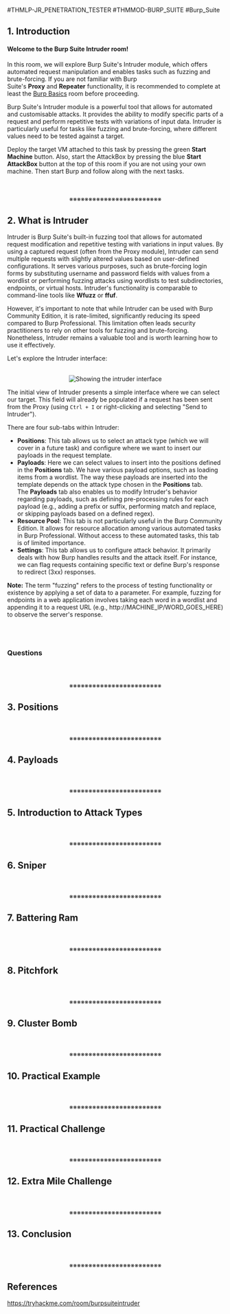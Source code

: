 #THMLP-JR_PENETRATION_TESTER #THMMOD-BURP_SUITE #Burp_Suite

## 1. Introduction

#### Welcome to the Burp Suite Intruder room!

In this room, we will explore Burp Suite's Intruder module, which offers automated request manipulation and enables tasks such as fuzzing and brute-forcing. If you are not familiar with Burp Suite's **Proxy** and **Repeater** functionality, it is recommended to complete at least the [Burp Basics](https://tryhackme.com/room/burpsuitebasics) room before proceeding.

Burp Suite's Intruder module is a powerful tool that allows for automated and customisable attacks. It provides the ability to modify specific parts of a request and perform repetitive tests with variations of input data. Intruder is particularly useful for tasks like fuzzing and brute-forcing, where different values need to be tested against a target.

Deploy the target VM attached to this task by pressing the green **Start Machine** button. Also, start the AttackBox by pressing the blue **Start AttackBox** button at the top of this room if you are not using your own machine. Then start Burp and follow along with the next tasks.
<div align="center">
<br>
<br>
※※※※※※※※※※※※※※※※※※※※※※※※
<br>
</div>
<!-- PAGE BREAK -->
<div style="page-break-after: always;"></div>

## 2. What is Intruder

Intruder is Burp Suite's built-in fuzzing tool that allows for automated request modification and repetitive testing with variations in input values. By using a captured request (often from the Proxy module), Intruder can send multiple requests with slightly altered values based on user-defined configurations. It serves various purposes, such as brute-forcing login forms by substituting username and password fields with values from a wordlist or performing fuzzing attacks using wordlists to test subdirectories, endpoints, or virtual hosts. Intruder's functionality is comparable to command-line tools like **Wfuzz** or **ffuf**.

However, it's important to note that while Intruder can be used with Burp Community Edition, it is rate-limited, significantly reducing its speed compared to Burp Professional. This limitation often leads security practitioners to rely on other tools for fuzzing and brute-forcing. Nonetheless, Intruder remains a valuable tool and is worth learning how to use it effectively.

Let's explore the Intruder interface:
<div align="center"><br><img width="" src="https://tryhackme-images.s3.amazonaws.com/user-uploads/645b19f5d5848d004ab9c9e2/room-content/2b2a10c651bee6531f8dbeb5e32733e8.png" alt="Showing the intruder interface"></div>

The initial view of Intruder presents a simple interface where we can select our target. This field will already be populated if a request has been sent from the Proxy (using `Ctrl + I` or right-clicking and selecting "Send to Intruder").

There are four sub-tabs within Intruder:

- **Positions**: This tab allows us to select an attack type (which we will cover in a future task) and configure where we want to insert our payloads in the request template.
- **Payloads**: Here we can select values to insert into the positions defined in the **Positions** tab. We have various payload options, such as loading items from a wordlist. The way these payloads are inserted into the template depends on the attack type chosen in the **Positions** tab. The **Payloads** tab also enables us to modify Intruder's behavior regarding payloads, such as defining pre-processing rules for each payload (e.g., adding a prefix or suffix, performing match and replace, or skipping payloads based on a defined regex).
- **Resource Pool**: This tab is not particularly useful in the Burp Community Edition. It allows for resource allocation among various automated tasks in Burp Professional. Without access to these automated tasks, this tab is of limited importance.
- **Settings**: This tab allows us to configure attack behavior. It primarily deals with how Burp handles results and the attack itself. For instance, we can flag requests containing specific text or define Burp's response to redirect (3xx) responses.

**Note:** The term "fuzzing" refers to the process of testing functionality or existence by applying a set of data to a parameter. For example, fuzzing for endpoints in a web application involves taking each word in a wordlist and appending it to a request URL (e.g., http://MACHINE_IP/WORD_GOES_HERE) to observe the server's response.
<div>
<br>
<br>
</div>

### Questions

##### 
<div align="center">
<br>
<br>
※※※※※※※※※※※※※※※※※※※※※※※※
<br>
</div>
<!-- PAGE BREAK -->
<div style="page-break-after: always;"></div>

## 3. Positions
<div align="center">
<br>
<br>
※※※※※※※※※※※※※※※※※※※※※※※※
<br>
</div>
<!-- PAGE BREAK -->
<div style="page-break-after: always;"></div>

## 4. Payloads
<div align="center">
<br>
<br>
※※※※※※※※※※※※※※※※※※※※※※※※
<br>
</div>
<!-- PAGE BREAK -->
<div style="page-break-after: always;"></div>

## 5. Introduction to Attack Types
<div align="center">
<br>
<br>
※※※※※※※※※※※※※※※※※※※※※※※※
<br>
</div>
<!-- PAGE BREAK -->
<div style="page-break-after: always;"></div>

## 6. Sniper
<div align="center">
<br>
<br>
※※※※※※※※※※※※※※※※※※※※※※※※
<br>
</div>
<!-- PAGE BREAK -->
<div style="page-break-after: always;"></div>

## 7. Battering Ram
<div align="center">
<br>
<br>
※※※※※※※※※※※※※※※※※※※※※※※※
<br>
</div>
<!-- PAGE BREAK -->
<div style="page-break-after: always;"></div>

## 8. Pitchfork
<div align="center">
<br>
<br>
※※※※※※※※※※※※※※※※※※※※※※※※
<br>
</div>
<!-- PAGE BREAK -->
<div style="page-break-after: always;"></div>

## 9. Cluster Bomb
<div align="center">
<br>
<br>
※※※※※※※※※※※※※※※※※※※※※※※※
<br>
</div>
<!-- PAGE BREAK -->
<div style="page-break-after: always;"></div>

## 10. Practical Example
<div align="center">
<br>
<br>
※※※※※※※※※※※※※※※※※※※※※※※※
<br>
</div>
<!-- PAGE BREAK -->
<div style="page-break-after: always;"></div>

## 11. Practical Challenge
<div align="center">
<br>
<br>
※※※※※※※※※※※※※※※※※※※※※※※※
<br>
</div>
<!-- PAGE BREAK -->
<div style="page-break-after: always;"></div>

## 12. Extra Mile Challenge
<div align="center">
<br>
<br>
※※※※※※※※※※※※※※※※※※※※※※※※
<br>
</div>
<!-- PAGE BREAK -->
<div style="page-break-after: always;"></div>

## 13. Conclusion
<div align="center">
<br>
<br>
※※※※※※※※※※※※※※※※※※※※※※※※
<br>
</div>
<!-- PAGE BREAK -->
<div style="page-break-after: always;"></div>

## References

https://tryhackme.com/room/burpsuiteintruder